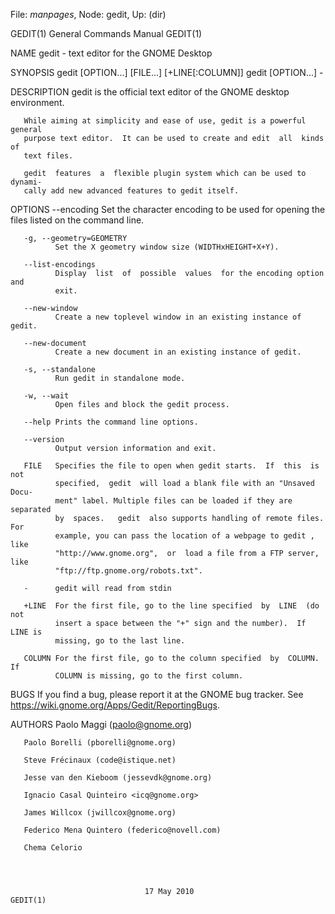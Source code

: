 File: *manpages*,  Node: gedit,  Up: (dir)

GEDIT(1)                    General Commands Manual                   GEDIT(1)



NAME
       gedit - text editor for the GNOME Desktop


SYNOPSIS
       gedit [OPTION...] [FILE...] [+LINE[:COLUMN]]
       gedit [OPTION...] -


DESCRIPTION
       gedit is the official text editor of the GNOME desktop environment.

       While aiming at simplicity and ease of use, gedit is a powerful general
       purpose text editor.  It can be used to create and edit  all  kinds  of
       text files.

       gedit  features  a  flexible plugin system which can be used to dynami-
       cally add new advanced features to gedit itself.

OPTIONS
       --encoding
              Set the character encoding to be  used  for  opening  the  files
              listed on the command line.

       -g, --geometry=GEOMETRY
              Set the X geometry window size (WIDTHxHEIGHT+X+Y).

       --list-encodings
              Display  list  of  possible  values  for the encoding option and
              exit.

       --new-window
              Create a new toplevel window in an existing instance of gedit.

       --new-document
              Create a new document in an existing instance of gedit.

       -s, --standalone
              Run gedit in standalone mode.

       -w, --wait
              Open files and block the gedit process.

       --help Prints the command line options.

       --version
              Output version information and exit.

       FILE   Specifies the file to open when gedit starts.  If  this  is  not
              specified,  gedit  will load a blank file with an "Unsaved Docu-
              ment" label. Multiple files can be loaded if they are  separated
              by  spaces.   gedit  also supports handling of remote files. For
              example, you can pass the location of a webpage to gedit ,  like
              "http://www.gnome.org",  or  load a file from a FTP server, like
              "ftp://ftp.gnome.org/robots.txt".

       -      gedit will read from stdin

       +LINE  For the first file, go to the line specified  by  LINE  (do  not
              insert a space between the "+" sign and the number).  If LINE is
              missing, go to the last line.

       COLUMN For the first file, go to the column specified  by  COLUMN.   If
              COLUMN is missing, go to the first column.


BUGS
       If  you  find  a  bug,  please  report it at the GNOME bug tracker. See
       https://wiki.gnome.org/Apps/Gedit/ReportingBugs.

AUTHORS
       Paolo Maggi (paolo@gnome.org)

       Paolo Borelli (pborelli@gnome.org)

       Steve Frécinaux (code@istique.net)

       Jesse van den Kieboom (jessevdk@gnome.org)

       Ignacio Casal Quinteiro <icq@gnome.org>

       James Willcox (jwillcox@gnome.org)

       Federico Mena Quintero (federico@novell.com)

       Chema Celorio




                                  17 May 2010                         GEDIT(1)
